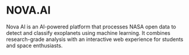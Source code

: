 # NOVA.AI
Nova AI is an AI-powered platform that processes NASA open data to detect and classify exoplanets using machine learning. It combines research-grade analysis with an interactive web experience for students and space enthusiasts.

